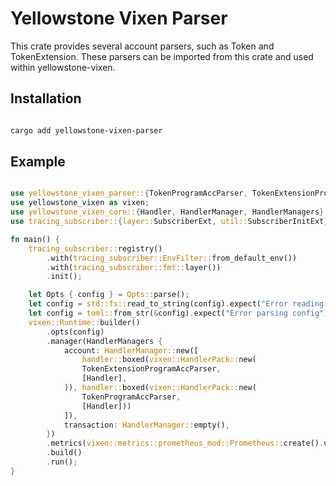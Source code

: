 # Yellowstone Vixen Parser

This crate provides several account parsers, such as Token and TokenExtension. These parsers can be imported from this crate and used within yellowstone-vixen.

## Installation

```bash

cargo add yellowstone-vixen-parser

```

## Example

```rust

use yellowstone_vixen_parser::{TokenProgramAccParser, TokenExtensionProgramAccParser};
use yellowstone_vixen as vixen;
use yellowstone_vixen_core::{Handler, HandlerManager, HandlerManagers};
use tracing_subscriber::{layer::SubscriberExt, util::SubscriberInitExt};

fn main() {
    tracing_subscriber::registry()
        .with(tracing_subscriber::EnvFilter::from_default_env())
        .with(tracing_subscriber::fmt::layer())
        .init();

    let Opts { config } = Opts::parse();
    let config = std::fs::read_to_string(config).expect("Error reading config file");
    let config = toml::from_str(&config).expect("Error parsing config");
    vixen::Runtime::builder()
        .opts(config)
        .manager(HandlerManagers {
            account: HandlerManager::new([
                handler::boxed(vixen::HandlerPack::new(
                TokenExtensionProgramAccParser,
                [Handler],
            )), handler::boxed(vixen::HandlerPack::new(
                TokenProgramAccParser,
                [Handler]))
            ]),
            transaction: HandlerManager::empty(),
        })
        .metrics(vixen::metrics::prometheus_mod::Prometheus::create().unwrap())
        .build()
        .run();
}


```
